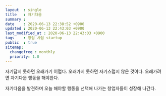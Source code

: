 ```yaml
---
layout  : single
title   : 자기다움
summary : 
date    : 2020-06-13 22:38:52 +0900
updated : 2020-06-13 22:43:03 +0900
last_modified_at : 2020-06-13 22:43:03 +0900
tags    : 창업 사업 startup
public  : true
sitemap: 
  changefreq : monthly
  priority: 1.0
---
```


자기답지 못하면 오래가기 어렵다. 오래가지 못하면 자기스럽지 않은 것이다. 오래가려면 자기다운 행동을 해야한다. 

자기다움을 발견하며 오늘 해야할 행동을 선택해 나가는 창업자들이 성장해 나간다.
